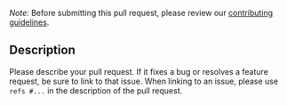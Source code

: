 *Note*: Before submitting this pull request, please review our [contributing guidelines](./../../CODE_OF_CONDUCT.md).

## Description

Please describe your pull request. If it fixes a bug or resolves a feature request, be sure to link to that issue. When linking to an issue, please use `refs #...` in the description of the pull request.
